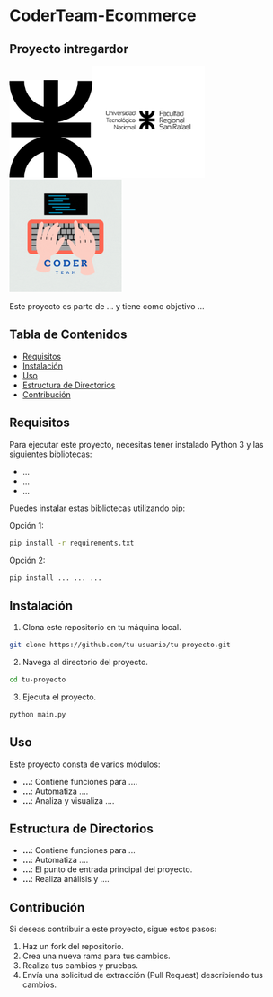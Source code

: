# CoderTeam-Ecommerce 
## Proyecto intregardor

<img src="projectDocsFiles/logoUTN.png" width="148"><img src="projectDocsFiles/san-rafael-vf.png" width="200"><img src="projectDocsFiles/coder.gif" width="200">

Este proyecto es parte de ... y tiene como objetivo ...

## Tabla de Contenidos

- [Requisitos](#requisitos)
- [Instalación](#instalación)
- [Uso](#uso)
- [Estructura de Directorios](#estructura-de-directorios)
- [Contribución](#contribución)

## Requisitos

Para ejecutar este proyecto, necesitas tener instalado Python 3 y las siguientes bibliotecas:
- ...
- ...
- ...

Puedes instalar estas bibliotecas utilizando pip:

Opción 1:
```bash
pip install -r requirements.txt
```
Opción 2:
```bash
pip install ... ... ...
```

## Instalación

1. Clona este repositorio en tu máquina local.
```bash
git clone https://github.com/tu-usuario/tu-proyecto.git
```

2. Navega al directorio del proyecto.
```bash
cd tu-proyecto
```
3. Ejecuta el proyecto.
```bash
python main.py
```

## Uso

Este proyecto consta de varios módulos:

- **...**: Contiene funciones para ....
- **...**: Automatiza ....
- **...**: Analiza y visualiza ....


## Estructura de Directorios

- **...**: Contiene funciones para ...
- **...**: Automatiza ....
- **...**: El punto de entrada principal del proyecto.
- **...**: Realiza análisis y ....


## Contribución

Si deseas contribuir a este proyecto, sigue estos pasos:

1. Haz un fork del repositorio.
2. Crea una nueva rama para tus cambios.
3. Realiza tus cambios y pruebas.
4. Envía una solicitud de extracción (Pull Request) describiendo tus cambios.
